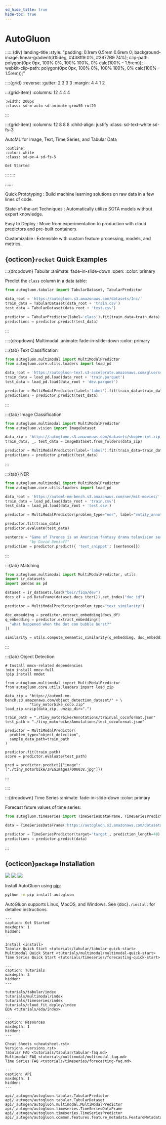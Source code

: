 ```yaml
---
sd_hide_title: true
hide-toc: true
---
```


# AutoGluon

::::::{div} landing-title
:style: "padding: 0.1rem 0.5rem 0.6rem 0; background-image: linear-gradient(315deg, #438ff9 0%, #3977B9 74%); clip-path: polygon(0px 0px, 100% 0%, 100% 100%, 0% calc(100% - 1.5rem)); -webkit-clip-path: polygon(0px 0px, 100% 0%, 100% 100%, 0% calc(100% - 1.5rem));"

::::{grid}
:reverse:
:gutter: 2 3 3 3
:margin: 4 4 1 2

:::{grid-item}
:columns: 12 4 4 4

```{image} ./_static/autogluon-s.png
:width: 200px
:class: sd-m-auto sd-animate-grow50-rot20
```
:::

:::{grid-item}
:columns: 12 8 8 8
:child-align: justify
:class: sd-text-white sd-fs-3

AutoML for Image, Text, Time Series, and Tabular Data

```{button-link} tutorials/tabular/tabular-quick-start.html
:outline:
:color: white
:class: sd-px-4 sd-fs-5

Get Started
```

:::
::::

::::::

Quick Prototyping 
: Build machine learning solutions on raw data in a few lines of code.

State-of-the-art Techniques
: Automatically utilize SOTA models without expert knowledge.

Easy to Deploy
: Move from experimentation to production with cloud predictors and pre-built containers.

Customizable
: Extensible with custom feature processing, models, and metrics.

## {octicon}`rocket` Quick Examples

:::{dropdown} Tabular
:animate: fade-in-slide-down
:open:
:color: primary

Predict the `class` column in a data table:

```python
from autogluon.tabular import TabularDataset, TabularPredictor

data_root = 'https://autogluon.s3.amazonaws.com/datasets/Inc/'
train_data = TabularDataset(data_root + 'train.csv')
test_data = TabularDataset(data_root + 'test.csv')

predictor = TabularPredictor(label='class').fit(train_data=train_data)
predictions = predictor.predict(test_data)
```
:::


::::{dropdown} Multimodal
:animate: fade-in-slide-down
:color: primary

:::{tab} Text Classification
```python
from autogluon.multimodal import MultiModalPredictor
from autogluon.core.utils.loaders import load_pd

data_root = 'https://autogluon-text.s3-accelerate.amazonaws.com/glue/sst/'
train_data = load_pd.load(data_root + 'train.parquet')
test_data = load_pd.load(data_root + 'dev.parquet')

predictor = MultiModalPredictor(label='label').fit(train_data=train_data)
predictions = predictor.predict(test_data)
```
:::

:::{tab} Image Classification

```python
from autogluon.multimodal import MultiModalPredictor
from autogluon.vision import ImageDataset

data_zip = 'https://autogluon.s3.amazonaws.com/datasets/shopee-iet.zip'
train_data, _, test_data = ImageDataset.from_folders(data_zip)

predictor = MultiModalPredictor(label='label').fit(train_data=train_data)
predictions = predictor.predict(test_data)
```
:::

:::{tab} NER
```python
from autogluon.multimodal import MultiModalPredictor
from autogluon.core.utils.loaders import load_pd

data_root = 'https://automl-mm-bench.s3.amazonaws.com/ner/mit-movies/'
train_data = load_pd.load(data_root + 'train.csv')
test_data = load_pd.load(data_root + 'test.csv')

predictor = MultiModalPredictor(problem_type="ner", label="entity_annotations")

predictor.fit(train_data)
predictor.evaluate(test_data)

sentence = "Game of Thrones is an American fantasy drama television series created" +
           "by David Benioff"
prediction = predictor.predict({ 'text_snippet': [sentence]})
```
:::

:::{tab} Matching
```python
from autogluon.multimodal import MultiModalPredictor, utils
import ir_datasets
import pandas as pd

dataset = ir_datasets.load("beir/fiqa/dev")
docs_df = pd.DataFrame(dataset.docs_iter()).set_index("doc_id")

predictor = MultiModalPredictor(problem_type="text_similarity")

doc_embedding = predictor.extract_embedding(docs_df)
q_embedding = predictor.extract_embedding([
  "what happened when the dot com bubble burst?"
])

similarity = utils.compute_semantic_similarity(q_embedding, doc_embedding)
```
:::

:::{tab} Object Detection
```ipython
# Install mmcv-related dependencies
!mim install mmcv-full
!pip install mmdet

from autogluon.multimodal import MultiModalPredictor
from autogluon.core.utils.loaders import load_zip

data_zip = "https://automl-mm-bench.s3.amazonaws.com/object_detection_dataset/" + \
           "tiny_motorbike_coco.zip"
load_zip.unzip(data_zip, unzip_dir=".")

train_path = "./tiny_motorbike/Annotations/trainval_cocoformat.json"
test_path = "./tiny_motorbike/Annotations/test_cocoformat.json"

predictor = MultiModalPredictor(
  problem_type="object_detection",
  sample_data_path=train_path
)

predictor.fit(train_path)
score = predictor.evaluate(test_path)

pred = predictor.predict({"image": ["./tiny_motorbike/JPEGImages/000038.jpg"]})
```
:::

::::


:::{dropdown} Time Series
:animate: fade-in-slide-down
:color: primary

Forecast future values of time series:

```python
from autogluon.timeseries import TimeSeriesDataFrame, TimeSeriesPredictor

data = TimeSeriesDataFrame('https://autogluon.s3.amazonaws.com/datasets/timeseries/m4_hourly/train.csv')

predictor = TimeSeriesPredictor(target='target', prediction_length=48).fit(data)
predictions = predictor.predict(data)
```
:::


## {octicon}`package` Installation

![](https://img.shields.io/pypi/pyversions/autogluon)
![](https://img.shields.io/pypi/v/autogluon.svg)
![](https://img.shields.io/pypi/dm/autogluon)

Install AutoGluon using [pip](https://pip.pypa.io/en/stable/installation/):

```bash
python -m pip install autogluon
```

AutoGluon supports Linux, MacOS, and Windows. See {doc}`./install` for detailed instructions. 


```{toctree}
---
caption: Get Started
maxdepth: 1
hidden:
---

Install <install>
Tabular Quick Start <tutorials/tabular/tabular-quick-start>
Multimodal Quick Start <tutorials/multimodal/multimodal-quick-start>
Time Series Quick Start <tutorials/timeseries/forecasting-quick-start>
```

```{toctree}
---
caption: Tutorials
maxdepth: 3
hidden:
---

tutorials/tabular/index
tutorials/multimodal/index
tutorials/timeseries/index
tutorials/cloud_fit_deploy/index
EDA <tutorials/eda/index>
```

```{toctree}
---
caption: Resources
maxdepth: 1
hidden:
---

Cheat Sheets <cheatsheet.rst>
Versions <versions.rst>
Tabular FAQ <tutorials/tabular/tabular-faq.md>
Multimodal FAQ <tutorials/multimodal/multimodal-faq.md>
Time Series FAQ <tutorials/timeseries/forecasting-faq.md>
```


```{toctree}
---
caption: API
maxdepth: 1
hidden:
---

api/_autogen/autogluon.tabular.TabularPredictor
api/_autogen/autogluon.tabular.TabularDataset
api/_autogen/autogluon.multimodal.MultiModalPredictor
api/_autogen/autogluon.timeseries.TimeSeriesDataFrame
api/_autogen/autogluon.timeseries.TimeSeriesPredictor
api/_autogen/autogluon.common.features.feature_metadata.FeatureMetadata
```
